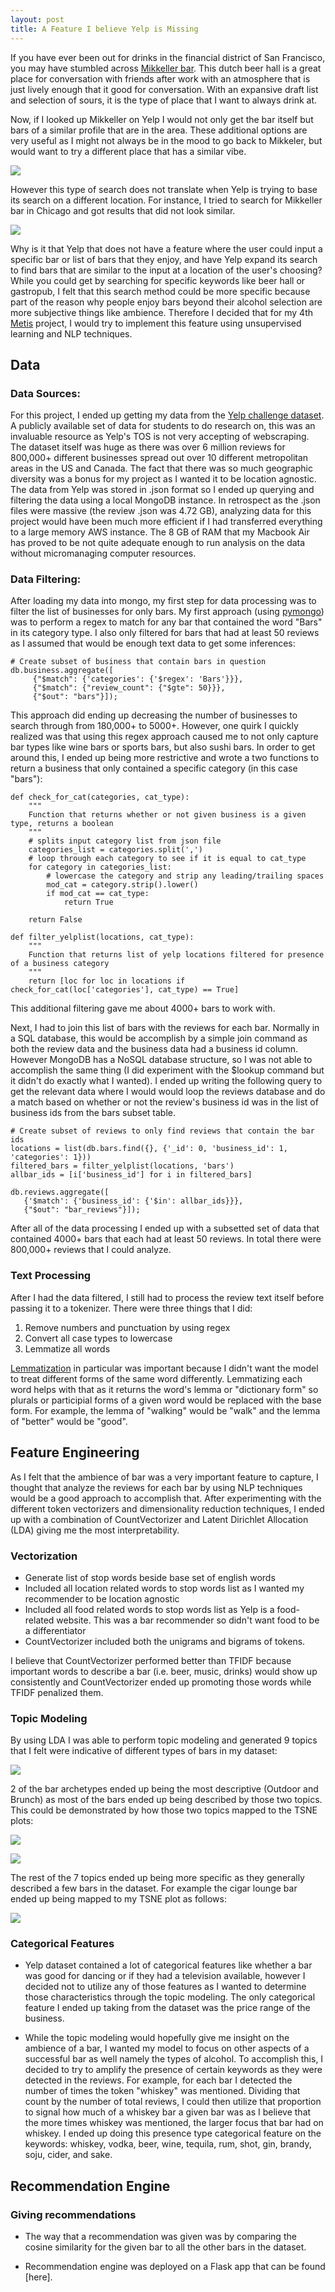 ```yaml
---
layout: post
title: A Feature I believe Yelp is Missing
---
```


If you have ever been out for drinks in the financial district of San Francisco, you may have stumbled across [Mikkeller bar]. This dutch beer hall is a great place for conversation with friends after work with an atmosphere that is just lively enough that it good for conversation. With an expansive draft list and selection of sours, it is the type of place that I want to always drink at.

Now, if I looked up Mikkeller on Yelp I would not only get the bar itself but bars of a similar profile that are in the area. These additional options are very useful as I might not always be in the mood to go back to Mikkeler, but would want to try a different place that has a similar vibe.

![](/public/Project_Fletcher/mikkeller_sf.png)

However this type of search does not translate when Yelp is trying to base its search on a different location. For instance, I tried to search for Mikkeller bar in Chicago and got results that did not look similar.

![](/public/Project_Fletcher/mikkeller_chicago.png)

Why is it that Yelp that does not have a feature where the user could input a specific bar or list of bars that they enjoy, and have Yelp expand its search to find bars that are similar to the input at a location of the user's choosing? While you could get by searching for specific keywords like beer hall or gastropub, I felt that this search method could be more specific because part of the reason why people enjoy bars beyond their alcohol selection are more subjective things like ambience. Therefore I decided that for my 4th [Metis] project, I would try to implement this feature using unsupervised learning and NLP techniques.

[Mikkeller bar]: https://www.yelp.com/biz/mikkeller-bar-san-francisco
[Metis]: https://www.thisismetis.com/

## Data

### Data Sources:

For this project, I ended up getting my data from the [Yelp challenge dataset]. A publicly available set of data for students to do research on, this was an invaluable resource as Yelp's TOS is not very accepting of webscraping. The dataset itself was huge as there was over 6 million reviews for 800,000+ different businesses spread out over 10 different metropolitan areas in the US and Canada. The fact that there was so much geographic diversity was a bonus for my project as I wanted it to be location agnostic. The data from Yelp was stored in .json format so I ended up querying and filtering the data using a local MongoDB instance. In retrospect as the .json files were massive (the review .json was 4.72 GB), analyzing data for this project would have been much more efficient if I had transferred everything to a large memory AWS instance. The 8 GB of RAM that my Macbook Air has proved to be not quite adequate enough to run analysis on the data without micromanaging computer resources.

[Yelp challenge dataset]: https://www.yelp.com/dataset/challenge

### Data Filtering:

After loading my data into mongo, my first step for data processing was to filter the list of businesses for only bars. My first approach (using [pymongo]) was to perform a regex to match for any bar that contained the word "Bars" in its category type. I also only filtered for bars that had at least 50 reviews as I assumed that would be enough text data to get some inferences:

```
# Create subset of business that contain bars in question
db.business.aggregate([
     {"$match": {'categories': {'$regex': 'Bars'}}},
     {"$match": {"review_count": {"$gte": 50}}},
     {"$out": "bars"}]);

```

This approach did ending up decreasing the number of businesses to search through from 180,000+ to 5000+. However, one quirk I quickly realized was that using this regex approach caused me to not only capture bar types like wine bars or sports bars, but also sushi bars. In order to get around this, I ended up being more restrictive and wrote a two functions to return a business that only contained a specific category (in this case "bars"):

```
def check_for_cat(categories, cat_type):
    """
    Function that returns whether or not given business is a given type, returns a boolean
    """
    # splits input category list from json file
    categories_list = categories.split(',')
    # loop through each category to see if it is equal to cat_type
    for category in categories_list:
        # lowercase the category and strip any leading/trailing spaces
        mod_cat = category.strip().lower()
        if mod_cat == cat_type:
            return True

    return False

def filter_yelplist(locations, cat_type):
    """
    Function that returns list of yelp locations filtered for presence of a business category
    """
    return [loc for loc in locations if check_for_cat(loc['categories'], cat_type) == True]

```

This additional filtering gave me about 4000+ bars to work with.

Next, I had to join this list of bars with the reviews for each bar. Normally in a SQL database, this would be accomplish by a simple join command as both the review data and the business data had a business id column. However MongoDB has a NoSQL database structure, so I was not able to accomplish the same thing (I did experiment with the $lookup command but it didn't do exactly what I wanted). I ended up writing the following query to get the relevant data where I would would loop the reviews database and do a match based on whether or not the review's business id was in the list of business ids from the bars subset table.

```
# Create subset of reviews to only find reviews that contain the bar ids
locations = list(db.bars.find({}, {'_id': 0, 'business_id': 1, 'categories': 1}))
filtered_bars = filter_yelplist(locations, 'bars')
allbar_ids = [i['business_id'] for i in filtered_bars]

db.reviews.aggregate([
   {'$match': {'business_id': {'$in': allbar_ids}}},
   {"$out": "bar_reviews"}]);

```

After all of the data processing I ended up with a subsetted set of data that contained 4000+ bars that each had at least 50 reviews. In total there were 800,000+ reviews that I could analyze.

[pymongo]: https://api.mongodb.com/python/current/

### Text Processing

After I had the data filtered, I still had to process the review text itself before passing it to a tokenizer. There were three things that I did:

1. Remove numbers and punctuation by using regex
2. Convert all case types to lowercase
3. Lemmatize all words

[Lemmatization] in particular was important because I didn't want the model to treat different forms of the same word differently. Lemmatizing each word helps with that as it returns the word's lemma or "dictionary form" so plurals or participial forms of a given word would be replaced with the base form. For example, the lemma of "walking" would be "walk" and the lemma of "better" would be "good".

[Lemmatization]: https://en.wikipedia.org/wiki/Lemmatisation

## Feature Engineering

As I felt that the ambience of bar was a very important feature to capture, I thought that analyze the reviews for each bar by using NLP techniques would be a good approach to accomplish that. After experimenting with the different token vectorizers and dimensionality reduction techniques, I ended up with a combination of CountVectorizer and Latent Dirichlet Allocation (LDA) giving me the most interpretability.

### Vectorization

* Generate list of stop words beside base set of english words
* Included all location related words to stop words list as I wanted my recommender to be location agnostic
* Included all food related words to stop words list as Yelp is a food-related website. This was a bar recommender so didn't want food to be a differentiator
* CountVectorizer included both the unigrams and bigrams of tokens.

I believe that CountVectorizer performed better than TFIDF because important words to describe a bar (i.e. beer, music, drinks) would show up consistently and CountVectorizer ended up promoting those words while TFIDF penalized them.


### Topic Modeling

By using LDA I was able to perform topic modeling and generated 9 topics that I felt were indicative of different types of bars in my dataset:

![](/public/Project_Fletcher/topic_table.png)

2 of the bar archetypes ended up being the most descriptive (Outdoor and Brunch) as most of the bars ended up being described by those two topics. This could be demonstrated by how those two topics mapped to the TSNE plots:

![](/public/Project_Fletcher/TSNE_outdoor.png)

![](/public/Project_Fletcher/TSNE_brunch.png)

The rest of the 7 topics ended up being more specific as they generally described a few bars in the dataset. For example the cigar lounge bar ended up being mapped to my TSNE plot as follows:

![](/public/Project_Fletcher/TSNE_cigar.png)

### Categorical Features

* Yelp dataset contained a lot of categorical features like whether a bar was good for dancing or if they had a television available, however I decided not to utilize any of those features as I wanted to determine those characteristics through the topic modeling. The only categorical feature I ended up taking from the dataset was the price range of the business.

* While the topic modeling would hopefully give me insight on the ambience of a bar, I wanted my model to focus on other aspects of a successful bar as well namely the types of alcohol. To accomplish this, I decided to try to amplify the presence of certain keywords as they were detected in the reviews. For example, for each bar I detected the number of times the token "whiskey" was mentioned. Dividing that count by the number of total reviews, I could then utilize that proportion to signal how much of a whiskey bar a given bar was as I believe that the more times whiskey was mentioned, the larger focus that bar had on whiskey. I ended up doing this presence type categorical feature on the keywords: whiskey, vodka, beer, wine, tequila, rum, shot, gin, brandy, soju, cider, and sake.

## Recommendation Engine

### Giving recommendations

* The way that a recommendation was given was by comparing the cosine similarity for the given bar to all the other bars in the dataset.

* Recommendation engine was deployed on a Flask app that can be found [here].
